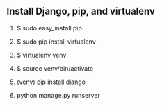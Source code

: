 ## Install Django, pip, and virtualenv

1. $ sudo easy_install pip
2. $ sudo pip install virtualenv
3. $ virtualenv venv
4. $ source venv/bin/activate
5. (venv) pip install django

6. python manage.py runserver
